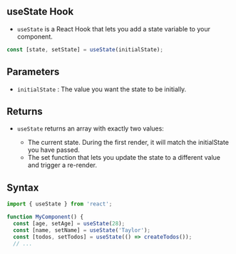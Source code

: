 ## useState Hook

- `useState` is a React Hook that lets you add a state variable to your component.

```jsx
const [state, setState] = useState(initialState);
```

## Parameters

- `initialState` : The value you want the state to be initially.

## Returns

- `useState` returns an array with exactly two values:

  - The current state. During the first render, it will match the initialState you have passed.
  - The set function that lets you update the state to a different value and trigger a re-render.

## Syntax

```jsx
import { useState } from 'react';

function MyComponent() {
  const [age, setAge] = useState(28);
  const [name, setName] = useState('Taylor');
  const [todos, setTodos] = useState(() => createTodos());
  // ...
```
